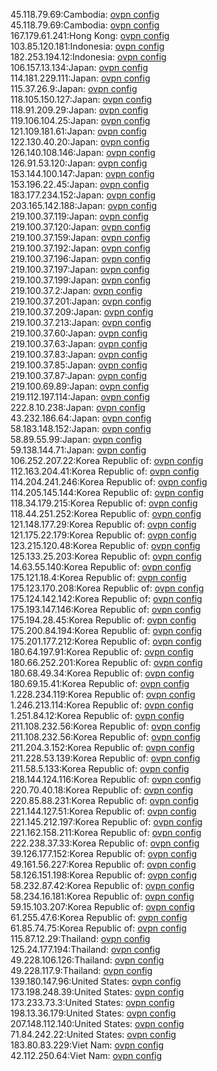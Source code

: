 45.118.79.69:Cambodia: [ovpn config](vpn/45_118_79_69.ovpn)  
45.118.79.69:Cambodia: [ovpn config](vpn/45_118_79_69.ovpn)  
167.179.61.241:Hong Kong: [ovpn config](vpn/167_179_61_241.ovpn)  
103.85.120.181:Indonesia: [ovpn config](vpn/103_85_120_181.ovpn)  
182.253.194.12:Indonesia: [ovpn config](vpn/182_253_194_12.ovpn)  
106.157.13.134:Japan: [ovpn config](vpn/106_157_13_134.ovpn)  
114.181.229.111:Japan: [ovpn config](vpn/114_181_229_111.ovpn)  
115.37.26.9:Japan: [ovpn config](vpn/115_37_26_9.ovpn)  
118.105.150.127:Japan: [ovpn config](vpn/118_105_150_127.ovpn)  
118.91.209.29:Japan: [ovpn config](vpn/118_91_209_29.ovpn)  
119.106.104.25:Japan: [ovpn config](vpn/119_106_104_25.ovpn)  
121.109.181.61:Japan: [ovpn config](vpn/121_109_181_61.ovpn)  
122.130.40.20:Japan: [ovpn config](vpn/122_130_40_20.ovpn)  
126.140.108.146:Japan: [ovpn config](vpn/126_140_108_146.ovpn)  
126.91.53.120:Japan: [ovpn config](vpn/126_91_53_120.ovpn)  
153.144.100.147:Japan: [ovpn config](vpn/153_144_100_147.ovpn)  
153.196.22.45:Japan: [ovpn config](vpn/153_196_22_45.ovpn)  
183.177.234.152:Japan: [ovpn config](vpn/183_177_234_152.ovpn)  
203.165.142.188:Japan: [ovpn config](vpn/203_165_142_188.ovpn)  
219.100.37.119:Japan: [ovpn config](vpn/219_100_37_119.ovpn)  
219.100.37.120:Japan: [ovpn config](vpn/219_100_37_120.ovpn)  
219.100.37.159:Japan: [ovpn config](vpn/219_100_37_159.ovpn)  
219.100.37.192:Japan: [ovpn config](vpn/219_100_37_192.ovpn)  
219.100.37.196:Japan: [ovpn config](vpn/219_100_37_196.ovpn)  
219.100.37.197:Japan: [ovpn config](vpn/219_100_37_197.ovpn)  
219.100.37.199:Japan: [ovpn config](vpn/219_100_37_199.ovpn)  
219.100.37.2:Japan: [ovpn config](vpn/219_100_37_2.ovpn)  
219.100.37.201:Japan: [ovpn config](vpn/219_100_37_201.ovpn)  
219.100.37.209:Japan: [ovpn config](vpn/219_100_37_209.ovpn)  
219.100.37.213:Japan: [ovpn config](vpn/219_100_37_213.ovpn)  
219.100.37.60:Japan: [ovpn config](vpn/219_100_37_60.ovpn)  
219.100.37.63:Japan: [ovpn config](vpn/219_100_37_63.ovpn)  
219.100.37.83:Japan: [ovpn config](vpn/219_100_37_83.ovpn)  
219.100.37.85:Japan: [ovpn config](vpn/219_100_37_85.ovpn)  
219.100.37.87:Japan: [ovpn config](vpn/219_100_37_87.ovpn)  
219.100.69.89:Japan: [ovpn config](vpn/219_100_69_89.ovpn)  
219.112.197.114:Japan: [ovpn config](vpn/219_112_197_114.ovpn)  
222.8.10.238:Japan: [ovpn config](vpn/222_8_10_238.ovpn)  
43.232.186.64:Japan: [ovpn config](vpn/43_232_186_64.ovpn)  
58.183.148.152:Japan: [ovpn config](vpn/58_183_148_152.ovpn)  
58.89.55.99:Japan: [ovpn config](vpn/58_89_55_99.ovpn)  
59.138.144.71:Japan: [ovpn config](vpn/59_138_144_71.ovpn)  
106.252.207.22:Korea Republic of: [ovpn config](vpn/106_252_207_22.ovpn)  
112.163.204.41:Korea Republic of: [ovpn config](vpn/112_163_204_41.ovpn)  
114.204.241.246:Korea Republic of: [ovpn config](vpn/114_204_241_246.ovpn)  
114.205.145.144:Korea Republic of: [ovpn config](vpn/114_205_145_144.ovpn)  
118.34.179.215:Korea Republic of: [ovpn config](vpn/118_34_179_215.ovpn)  
118.44.251.252:Korea Republic of: [ovpn config](vpn/118_44_251_252.ovpn)  
121.148.177.29:Korea Republic of: [ovpn config](vpn/121_148_177_29.ovpn)  
121.175.22.179:Korea Republic of: [ovpn config](vpn/121_175_22_179.ovpn)  
123.215.120.48:Korea Republic of: [ovpn config](vpn/123_215_120_48.ovpn)  
125.133.25.203:Korea Republic of: [ovpn config](vpn/125_133_25_203.ovpn)  
14.63.55.140:Korea Republic of: [ovpn config](vpn/14_63_55_140.ovpn)  
175.121.18.4:Korea Republic of: [ovpn config](vpn/175_121_18_4.ovpn)  
175.123.170.208:Korea Republic of: [ovpn config](vpn/175_123_170_208.ovpn)  
175.124.142.142:Korea Republic of: [ovpn config](vpn/175_124_142_142.ovpn)  
175.193.147.146:Korea Republic of: [ovpn config](vpn/175_193_147_146.ovpn)  
175.194.28.45:Korea Republic of: [ovpn config](vpn/175_194_28_45.ovpn)  
175.200.84.194:Korea Republic of: [ovpn config](vpn/175_200_84_194.ovpn)  
175.201.177.212:Korea Republic of: [ovpn config](vpn/175_201_177_212.ovpn)  
180.64.197.91:Korea Republic of: [ovpn config](vpn/180_64_197_91.ovpn)  
180.66.252.201:Korea Republic of: [ovpn config](vpn/180_66_252_201.ovpn)  
180.68.49.34:Korea Republic of: [ovpn config](vpn/180_68_49_34.ovpn)  
180.69.15.41:Korea Republic of: [ovpn config](vpn/180_69_15_41.ovpn)  
1.228.234.119:Korea Republic of: [ovpn config](vpn/1_228_234_119.ovpn)  
1.246.213.114:Korea Republic of: [ovpn config](vpn/1_246_213_114.ovpn)  
1.251.84.12:Korea Republic of: [ovpn config](vpn/1_251_84_12.ovpn)  
211.108.232.56:Korea Republic of: [ovpn config](vpn/211_108_232_56.ovpn)  
211.108.232.56:Korea Republic of: [ovpn config](vpn/211_108_232_56.ovpn)  
211.204.3.152:Korea Republic of: [ovpn config](vpn/211_204_3_152.ovpn)  
211.228.53.139:Korea Republic of: [ovpn config](vpn/211_228_53_139.ovpn)  
211.58.5.133:Korea Republic of: [ovpn config](vpn/211_58_5_133.ovpn)  
218.144.124.116:Korea Republic of: [ovpn config](vpn/218_144_124_116.ovpn)  
220.70.40.18:Korea Republic of: [ovpn config](vpn/220_70_40_18.ovpn)  
220.85.88.231:Korea Republic of: [ovpn config](vpn/220_85_88_231.ovpn)  
221.144.127.51:Korea Republic of: [ovpn config](vpn/221_144_127_51.ovpn)  
221.145.212.197:Korea Republic of: [ovpn config](vpn/221_145_212_197.ovpn)  
221.162.158.211:Korea Republic of: [ovpn config](vpn/221_162_158_211.ovpn)  
222.238.37.33:Korea Republic of: [ovpn config](vpn/222_238_37_33.ovpn)  
39.126.177.152:Korea Republic of: [ovpn config](vpn/39_126_177_152.ovpn)  
49.161.56.227:Korea Republic of: [ovpn config](vpn/49_161_56_227.ovpn)  
58.126.151.198:Korea Republic of: [ovpn config](vpn/58_126_151_198.ovpn)  
58.232.87.42:Korea Republic of: [ovpn config](vpn/58_232_87_42.ovpn)  
58.234.16.181:Korea Republic of: [ovpn config](vpn/58_234_16_181.ovpn)  
59.15.103.207:Korea Republic of: [ovpn config](vpn/59_15_103_207.ovpn)  
61.255.47.6:Korea Republic of: [ovpn config](vpn/61_255_47_6.ovpn)  
61.85.74.75:Korea Republic of: [ovpn config](vpn/61_85_74_75.ovpn)  
115.87.12.29:Thailand: [ovpn config](vpn/115_87_12_29.ovpn)  
125.24.177.194:Thailand: [ovpn config](vpn/125_24_177_194.ovpn)  
49.228.106.126:Thailand: [ovpn config](vpn/49_228_106_126.ovpn)  
49.228.117.9:Thailand: [ovpn config](vpn/49_228_117_9.ovpn)  
139.180.147.96:United States: [ovpn config](vpn/139_180_147_96.ovpn)  
173.198.248.39:United States: [ovpn config](vpn/173_198_248_39.ovpn)  
173.233.73.3:United States: [ovpn config](vpn/173_233_73_3.ovpn)  
198.13.36.179:United States: [ovpn config](vpn/198_13_36_179.ovpn)  
207.148.112.140:United States: [ovpn config](vpn/207_148_112_140.ovpn)  
71.84.242.22:United States: [ovpn config](vpn/71_84_242_22.ovpn)  
183.80.83.229:Viet Nam: [ovpn config](vpn/183_80_83_229.ovpn)  
42.112.250.64:Viet Nam: [ovpn config](vpn/42_112_250_64.ovpn)  
